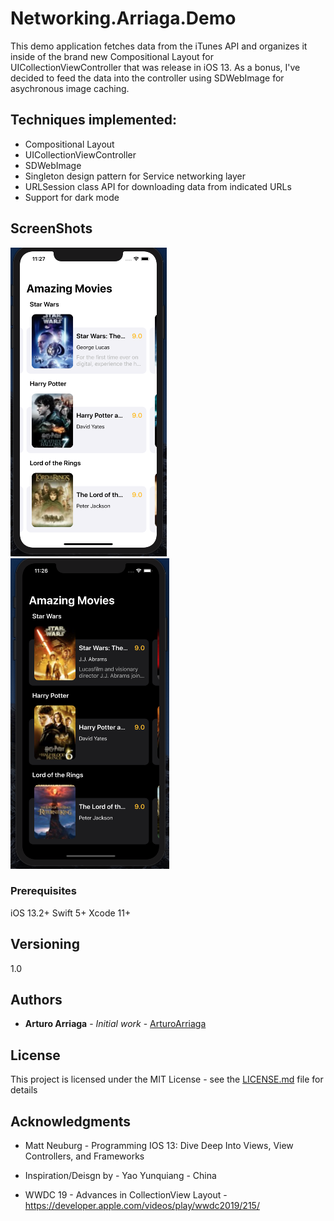 # Networking.Arriaga.Demo

This demo application fetches data from the iTunes API and organizes it inside of the brand new Compositional Layout for UICollectionViewController that was release in iOS 13. As a bonus, I've decided to feed the data into the controller using SDWebImage for asychronous image caching. 

## Techniques implemented:
* Compositional Layout
* UICollectionViewController
* SDWebImage 
* Singleton design pattern for Service networking layer
* URLSession class API for downloading data from indicated URLs
* Support for dark mode

## ScreenShots
![](ScreenShots/Networking.SS.1.png)
![](ScreenShots/Networking.SS.2.png)


### Prerequisites

iOS 13.2+
Swift 5+
Xcode 11+


## Versioning

1.0

## Authors

* **Arturo Arriaga** - *Initial work* - [ArturoArriaga](https://github.com/ArturoArriaga)


## License

This project is licensed under the MIT License - see the [LICENSE.md](LICENSE.md) file for details

## Acknowledgments

* Matt Neuburg - Programming IOS 13: Dive Deep Into Views, View Controllers, and Frameworks
* Inspiration/Deisgn by - Yao Yunquiang - China

* WWDC 19 - Advances in CollectionView Layout -  https://developer.apple.com/videos/play/wwdc2019/215/


